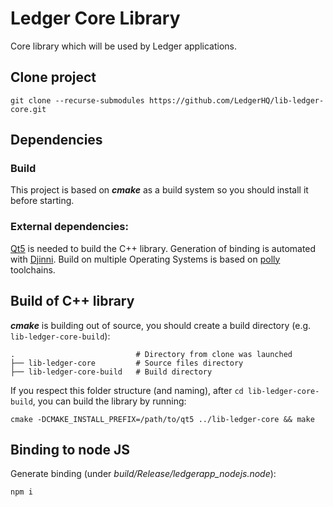 # Ledger Core Library

Core library which will be used by Ledger applications.

## Clone project

```
git clone --recurse-submodules https://github.com/LedgerHQ/lib-ledger-core.git
```

## Dependencies

### Build
This project is based on **_cmake_** as a build system so you should install it before starting.

### External dependencies:
[Qt5](https://www.qt.io/download) is needed to build the C++ library.
Generation of binding is automated with [Djinni](https://github.com/dropbox/djinni).
Build on multiple Operating Systems is based on [polly](https://github.com/ruslo/polly) toolchains.

## Build of C++ library

**_cmake_** is building out of source, you should create a build directory (e.g. `lib-ledger-core-build`):

	.                 			# Directory from clone was launched
    ├── lib-ledger-core         # Source files directory
    ├── lib-ledger-core-build   # Build directory

If you respect this folder structure (and naming), after `cd lib-ledger-core-build`, you can build the library by running:

```
cmake -DCMAKE_INSTALL_PREFIX=/path/to/qt5 ../lib-ledger-core && make
```

## Binding to node JS

Generate binding (under _build/Release/ledgerapp_nodejs.node_):

```
npm i
```